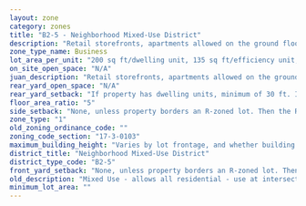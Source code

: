 ```yaml
---
layout: zone
category: zones
title: "B2-5 - Neighborhood Mixed-Use District"
description: "Retail storefronts, apartments allowed on the ground floor. Intended to spur development in commercial corridors with low demand for retail."
zone_type_name: Business
lot_area_per_unit: "200 sq ft/dwelling unit, 135 sq ft/efficiency unit, 100 sq ft/SRO unit"
on_site_open_space: "N/A"
juan_description: "Retail storefronts, apartments allowed on the ground floor. Intended to spur development in commercial corridors with low demand for retail."
rear_yard_open_space: "N/A"
rear_yard_setback: "If property has dwelling units, minimum of 30 ft. If its rear property line borders the side property line of an R-zoned lot, the rear setback must equal the side setback of the R-zoned lot. If rear line borders the R lot&#39;s rear line, setback must be at least 16 ft."
floor_area_ratio: "5"
side_setback: "None, unless property borders an R-zoned lot. Then the R lot&#39;s front setback applies."
zone_type: "1"
old_zoning_ordinance_code: ""
zoning_code_section: "17-3-0103"
maximum_building_height: "Varies by lot frontage, and whether building has ground-floor commercial space. (See 17-3-0408)"
district_title: "Neighborhood Mixed-Use District"
district_type_code: "B2-5"
front_yard_setback: "None, unless property borders an R-zoned lot. Then the front setback must be at least 50% of the R lot&#39;s front setback. (See 17-3-0404.)"
old_description: "Mixed Use - allows all residential - use at intersections &amp; on low traffic &amp; low volume streets."
minimum_lot_area: ""
---
```

